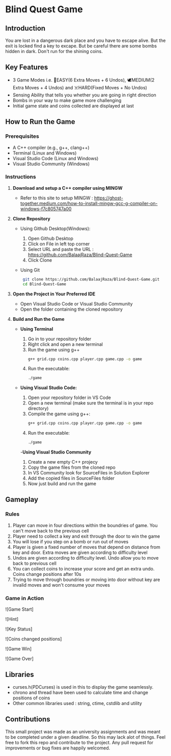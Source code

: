 # Blind Quest Game

## Introduction
You are lost in a dangerous dark place and you have to escape alive. But the exit is locked find a key to excape. But be careful there are some bombs hidden in dark. Don't run for the shining coins.

## Key Features
- 3 Game Modes i.e. 🎂EASY(6 Extra Moves + 6 Undos), 🕊️MEDIUM(2 Extra Moves + 4 Undos) and ☠️HARD(Fixed Moves + No Undos)
- Sensing Ability that tells you whether you are going in right direction
- Bombs in your way to make game more challenging
- Initial game state and coins collected are displayed at last

## How to Run the Game
### Prerequisites
- A C++ compiler (e.g., g++, clang++)
- Terminal (Linux and Windows)
- Visual Studio Code (Linux and Windows)
- Visual Studio Community (Windows)

### Instructions
1. **Download and setup a C++ compiler using MINGW**
   - Refer to this site to setup MINGW : https://ghost-together.medium.com/how-to-install-mingw-gcc-g-compiler-on-windows-f7c805747a00
2. **Clone Repository**
   - Using Github Desktop(Windows):
     1. Open Github Desktop
     2. Click on File in left top corner
     3. Select URL and paste the URL : https://github.com/BalaajRaza/Blind-Quest-Game
     4. Click Clone
        
    - Using Git
      ```bash
       git clone https://github.com/BalaajRaza/Blind-Quest-Game.git
       cd Blind-Quest-Game
      ```
3. **Open the Project in Your Preferred IDE**
   - Open Visual Studio Code or Visual Studio Community
   - Open the folder containing the cloned repository

4. **Build and Run the Game**
   - **Using Terminal**
     1. Go in to your repository folder
     2. Right click and open a new terminal
     3. Run the game using g++
         ```bash
        g++ grid.cpp coins.cpp player.cpp game.cpp -o game
        ```
     4. Run the executable:
        ```bash
        ./game
        ```
        
   - **Using Visual Studio Code:**
     1. Open your repository folder in VS Code
     2. Open a new terminal (make sure the terminal is in your repo directory)
     3. Compile the game using g++:
        ```bash
        g++ grid.cpp coins.cpp player.cpp game.cpp -o game
        ```
     4. Run the executable:
        ```bash
        ./game
        ```

     -**Using Visual Studio Community**
       1. Create a new empty C++ projecy
       2. Copy the game files from the cloned repo
       3. In VS Community look for SourceFiles in Solution Explorer
       4. Add the copied files in SourceFiles folder
       5. Now just build and run the game

## Gameplay 
### Rules
  1. Player can move in four directions within the boundries of game. You can't move back to the previous cell
  2. Player need to collect a key and exit through the door to win the game
  3. You will lose if you step on a bomb or run out of moves
  4. Player is given a fixed number of moves that depend on distance from key and door. Extra moves are given according to difficulty level
  5. Undos are given according to difficulty level. Undo allow you to move back to previous cell
  6. You can collect coins to increase your score and get an extra undo. Coins change positions after 10s
  7.  Trying to move through boundries or moving into door without key are invalid moves and won't consume your moves

### Game in Action
![Game Start]

![Hint]

![Key Status]

![Coins changed positions]

![Game Win]

![Game Over]

## Libraries
 - curses.h(PDCurses) is used in this to display the game seamlessly.
 - chrono and thread have been used to calculate time and change positions of coins
 - Other common libraries used : string, ctime, cstdlib and utility

## Contributions
This small project was made as an university assignments and was meant to be completed under a given deadline. So this may lack alot of things. Feel free to fork this repo and contribute to the project. Any pull request for improvements or bug fixes are happily welcomed.

